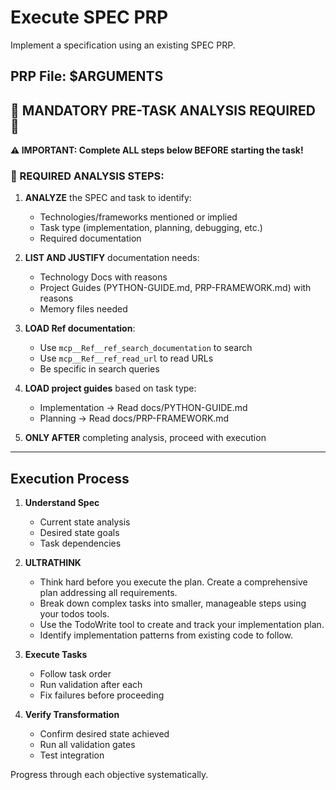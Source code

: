 # Execute SPEC PRP

Implement a specification using an existing SPEC PRP.

## PRP File: $ARGUMENTS

## 🚨 MANDATORY PRE-TASK ANALYSIS REQUIRED 🚨

**⚠️ IMPORTANT: Complete ALL steps below BEFORE starting the task!**

### 📌 REQUIRED ANALYSIS STEPS:

1. **ANALYZE** the SPEC and task to identify:
   - Technologies/frameworks mentioned or implied
   - Task type (implementation, planning, debugging, etc.)
   - Required documentation

2. **LIST AND JUSTIFY** documentation needs:
   - Technology Docs with reasons
   - Project Guides (PYTHON-GUIDE.md, PRP-FRAMEWORK.md) with reasons
   - Memory files needed

3. **LOAD Ref documentation**:
   - Use `mcp__Ref__ref_search_documentation` to search
   - Use `mcp__Ref__ref_read_url` to read URLs
   - Be specific in search queries

4. **LOAD project guides** based on task type:
   - Implementation → Read docs/PYTHON-GUIDE.md
   - Planning → Read docs/PRP-FRAMEWORK.md

5. **ONLY AFTER** completing analysis, proceed with execution

---

## Execution Process

1. **Understand Spec**
   - Current state analysis
   - Desired state goals
   - Task dependencies

2. **ULTRATHINK**
   - Think hard before you execute the plan. Create a comprehensive plan addressing all requirements.
   - Break down complex tasks into smaller, manageable steps using your todos tools.
   - Use the TodoWrite tool to create and track your implementation plan.
   - Identify implementation patterns from existing code to follow.

3. **Execute Tasks**
   - Follow task order
   - Run validation after each
   - Fix failures before proceeding

4. **Verify Transformation**
   - Confirm desired state achieved
   - Run all validation gates
   - Test integration

Progress through each objective systematically.